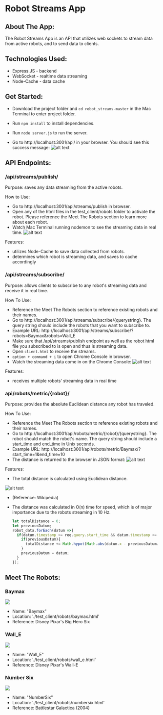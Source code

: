 # Robot Streams App

## About The App:
The Robot Streams App is an API that utilizes web sockets to stream data from active robots, and to send data to clients.

## Technologies Used:
* Express.JS - backend
* WebSocket - realtime data streaming
* Node-Cache - data cache

## Get Started:
* Download the project folder and `cd robot_streams-master` in the Mac Terminal to enter project folder.

* Run `npm install` to install dependencies.

* Run `node server.js` to run the server.

* Go to http://localhost:3001/api/ in your browser.  You should see this success message:
![alt text](https://image.ibb.co/jgXW97/Screen_Shot_2018_04_18_at_2_00_39_AM.png "API Initialized")

## API Endpoints:
### /api/streams/publish/
Purpose: saves any data streaming from the active robots.  

How to Use:
* Go to http://localhost:3001/api/streams/publish in browser.
* Open any of the html files in the test_client/robots folder to activate the robot.  Please reference the Meet The Robots section to learn more about each robot.
* Watch Mac Terminal running nodemon to see the streaming data in real time.
![alt text](https://image.ibb.co/g0yhGn/Screen_Shot_2018_04_18_at_2_28_03_AM.png "publish")


Features:
* utilizes Node-Cache to save data collected from robots.
* determines which robot is streaming data, and saves to cache accordingly


### /api/streams/subscribe/
Purpose: allows clients to subscribe to any robot's streaming data and receive it in real time.

How To Use:
* Reference the Meet The Robots section to reference existing robots and their names.
* Go to http://localhost:3001/api/streams/subscribe/{querystring}.  The query string should include the robots that you want to subscribe to.
* Example URL: http://localhost:3001/api/streams/subscribe/?robots=Baymax&robots=Wall_E
* Make sure that /api/streams/publish endpoint as well as the robot html file you subscribed to is open and thus is streaming data.
* Open `client.html` to receive the streams.
* `option + command + i` to open Chrome Console in browser.
* Watch the streaming data come in on the Chrome Console:
![alt text]( https://image.ibb.co/fJRY6n/Screen_Shot_2018_04_18_at_2_45_42_AM.png "publish")

Features:
* receives multiple robots' streaming data in real time

### api/robots/metric/{robot}/
Purpose: provides the absolute Euclidean distance any robot has traveled.

How To Use:
* Reference the Meet The Robots section to reference existing robots and their names.
* Go to http://localhost:3001/api/robots/metric/{robot}/{querystring}.  The robot should match the robot's name.  The query string should include a start_time and end_time in Unix seconds.
* Example URL: http://localhost:3001/api/robots/metric/Baymax/?start_time=1&end_time=10
* The distance is returned to the browser in JSON format:
![alt text]( https://image.ibb.co/mpSnz7/Screen_Shot_2018_04_18_at_2_57_52_AM.png "publish")

Features:
* The total distance is calculated using Euclidean distance.

![alt text]( https://upload.wikimedia.org/wikipedia/commons/thumb/5/55/Euclidean_distance_2d.svg/220px-Euclidean_distance_2d.svg.png "publish")
* (Reference: Wikipedia)

* The distance was calculated in O(n) time for speed, which is of major importance due to the robots streaming in 10 Hz.
  ```javascript
  let totalDistance = 0;
  let previousDatum;
  robot_data.forEach(datum =>{
    if(datum.timestamp >= req.query.start_time && datum.timestamp <= req.query.end_time){
      if(previousDatum){
        totalDistance += Math.hypot(Math.abs(datum.x - previousDatum.x), Math.abs(datum.y-previousDatum.y));
      }
      previousDatum = datum;
    }
  });
  ```

## Meet The Robots:
### Baymax
![](https://static-s.aa-cdn.net/img/amazon/30600000409146/d443e6cb39a1beadaa64434cd4abbf6c?v=1)
* Name: "Baymax"
* Location: './test_client/robots/baymax.html'
* Reference: Disney Pixar's Big Hero Six

### Wall_E
![](https://cdn2.iconfinder.com/data/icons/walle/256/my_computer.png)
* Name: "Wall_E"
* Location: './test_client/robots/wall_e.html'
* Reference: Disney Pixar's Wall-E

### Number Six
![](https://orig00.deviantart.net/cfe2/f/2011/351/f/7/battlestar_galactica_by_pjmorris-d4jf1jv.png)
* Name: "NumberSix"
* Location: './test_client/robots/numbersix.html'
* Reference: Battlestar Galactica (2004)

